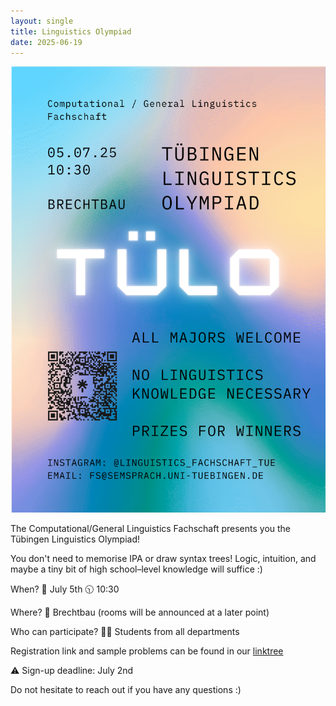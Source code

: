 ```yaml
---
layout: single
title: Linguistics Olympiad
date: 2025-06-19
---
```

![LaTeX](/files/events/2025-LingOly.png)

The Computational/General Linguistics Fachschaft presents you the Tübingen Linguistics Olympiad!

You don't need to memorise IPA or draw syntax trees! Logic, intuition, and maybe a tiny bit of high school–level knowledge will suffice :)

When?
📅 July 5th
🕥 10:30

Where?
📍 Brechtbau (rooms will be announced at a later point)

Who can participate?
👩‍🎓 Students from all departments

Registration link and sample problems can be found in our [linktree](https://linktr.ee/linguistics_sfs_tue)

⚠ Sign-up deadline: July 2nd

Do not hesitate to reach out if you have any questions :)
